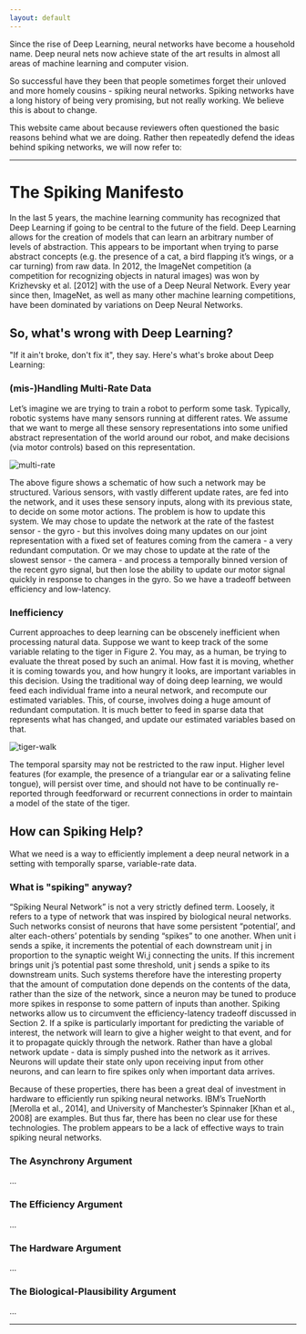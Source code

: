 ```yaml
---
layout: default
---
```


Since the rise of Deep Learning, neural networks have become a household name.  Deep neural nets now achieve state of the art results in almost all areas of machine learning and computer vision.

So successful have they been that people sometimes forget their unloved and more homely cousins - spiking neural networks.  Spiking networks have a long history of being very promising, but not really working.  We believe this is about to change.  

This website came about because reviewers often questioned the basic reasons behind what we are doing.  Rather then repeatedly defend the ideas behind spiking networks, we will now refer to:

---

# The Spiking Manifesto

In the last 5 years, the machine learning community has recognized that Deep Learning if going to be central to the future of the field. Deep Learning allows for the creation of models that can learn an arbitrary number of levels of abstraction. This appears to be important when trying to parse abstract concepts (e.g. the presence of a cat, a bird flapping it’s wings, or a car turning) from raw
data. In 2012, the ImageNet competition (a competition for recognizing objects in natural images) was won by Krizhevsky et al. [2012] with the use of a Deep Neural Network. Every year since then, ImageNet, as well as many other machine learning competitions, have been dominated by variations on Deep Neural Networks.  

## So, what's wrong with Deep Learning?

"If it ain't broke, don't fix it", they say.  Here's what's broke about Deep Learning:

### (mis-)Handling Multi-Rate Data


Let’s imagine we are trying to train a robot to perform some task. Typically, robotic systems have many sensors running at different rates. We assume that we want to merge all these sensory representations into some unified abstract representation of the world around our robot, and make decisions (via motor controls) based on this representation. 

![multi-rate](https://docs.google.com/drawings/d/1fTgn1gKVK92OBBp6H8Muwpal7oVVCizpgPJ9APVbPog/pub?w=721&h=188)

The above figure shows a schematic of how such a network may be structured. Various sensors, with vastly different update rates, are fed into the network, and it uses these sensory inputs, along with its previous state, to decide on some motor actions. The problem is how to update this system. We may chose to update the network at the rate of the fastest sensor - the gyro - but this involves doing many updates on our joint representation with a fixed set of features coming from the camera - a very redundant computation. Or we may chose to update at the rate of the slowest sensor - the camera - and process a temporally binned version of the recent gyro signal, but then lose the ability to update our motor signal quickly in response to changes in the gyro. So we have a tradeoff between efficiency and low-latency.  

### Inefficiency
Current approaches to deep learning can be obscenely inefficient when processing natural data.  Suppose we want to keep track of the some variable relating to the tiger in Figure 2. You may, as a human, be trying to evaluate the threat posed by such an animal. How fast it is moving, whether it is coming towards you, and how hungry it looks, are important variables in this decision. Using the traditional way of doing deep learning, we would feed each individual frame into a neural network, and recompute our estimated variables. This, of course, involves doing a huge amount of redundant computation. It is much better to feed in sparse data that represents what has changed, and update our estimated variables based on that.

![tiger-walk](https://docs.google.com/drawings/d/1AbM0UFIwlQ1MNZyUKQWNxiDIIXFwqn4BCPMEEfeQdC8/pub?w=595&h=199)

The temporal sparsity may not be restricted to the raw input. Higher level features (for example, the presence of a triangular ear or a salivating feline tongue), will persist over time, and should not have to be continually re-reported through feedforward or recurrent connections in order to maintain a model of the state of the tiger.


## How can Spiking Help?

What we need is a way to efficiently implement a deep neural network in a setting with temporally sparse, variable-rate data.

### What is "spiking" anyway?
“Spiking Neural Network” is not a very strictly defined term. Loosely, it refers to a type of network that was inspired by biological neural networks. Such networks consist of neurons that have some persistent “potential’, and alter each-others’ potentials by sending “spikes” to one another. When unit i sends a spike, it increments the potential of each downstream unit j in proportion to the synaptic weight Wi,j connecting the units. If this increment brings unit j’s potential past some threshold, unit j sends a spike to its downstream units. Such systems therefore have the interesting property that the amount of computation done depends on the contents of the data, rather than the size of the network, since a neuron may be tuned to produce more spikes in response to some pattern of inputs than another.  Spiking networks allow us to circumvent the efficiency-latency tradeoff discussed in Section 2. If a spike is particularly important for predicting the variable of interest, the network will learn to give a higher weight to that event, and for it to propagate quickly through the network. Rather than have a global network update - data is simply pushed into the network as it arrives. Neurons will update their state only upon receiving input from other neurons, and can learn to fire spikes only when important data arrives.

Because of these properties, there has been a great deal of investment in hardware to efficiently run spiking neural networks. IBM’s TrueNorth [Merolla et al., 2014], and University of Manchester’s Spinnaker [Khan et al., 2008] are examples. But thus far, there has been no clear use for these technologies. The problem appears to be a lack of effective ways to train spiking neural networks.

### The Asynchrony Argument 
...


### The Efficiency Argument 
...


### The Hardware Argument 
...

### The Biological-Plausibility Argument
...

---